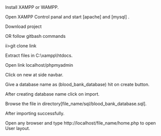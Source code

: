 Install XAMPP or WAMPP.

Open XAMPP Control panal and start [apache] and [mysql] .

Download project 

OR follow gitbash commands

   ii>git clone link

Extract files in C:\xampp\htdocs.

Open link localhost/phpmyadmin

Click on new at side navbar.

Give a database name as (blood_bank_database) hit on create button.

After creating database name click on import.

Browse the file in directory[file_name/sql/blood_bank_database.sql].

After importing successfully.

Open any browser and type http://localhost/file_name/home.php to open User layout.
